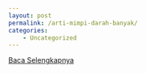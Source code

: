 ```yaml
---
layout: post
permalink: /arti-mimpi-darah-banyak/
categories:
    - Uncategorized
---
```


[Baca Selengkapnya](/08)